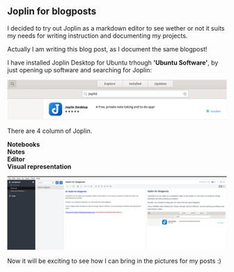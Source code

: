 ## Joplin for blogposts

I decided to try out Joplin as a markdown editor to see wether or not it suits my needs for writing instruction and documenting my projects.

Actually I am writing this blog post, as I document the same blogpost!

I have installed Joplin Desktop for Ubuntu trhough **'Ubuntu Software'**, by just opening up software and searching for Joplin:

![8c4a4e7cf172561737fbad933c0d3dc9.png](../_resources/2021-05-19/8c4a4e7cf172561737fbad933c0d3dc9.png)

There are 4 column of Joplin.

**Notebooks** 	
**Notes** 	
**Editor**		
**Visual representation**

![f0c532c643de948e3169b8a1a832c1c2.png](../_resources/2021-05-19/f0c532c643de948e3169b8a1a832c1c2.png)

Now it will be exciting to see how I can bring in the pictures for my posts :)

